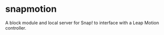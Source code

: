 snapmotion
==========

A block module and local server for Snap! to interface with a Leap Motion controller.
